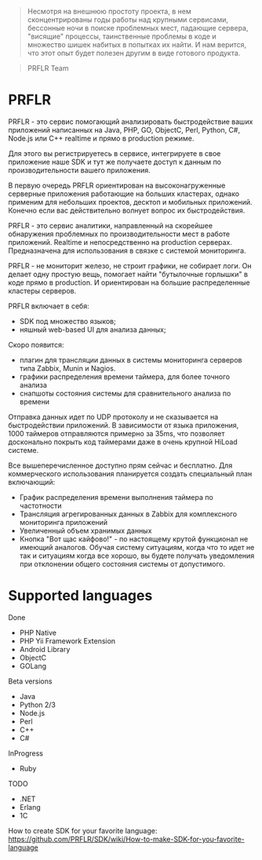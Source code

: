 > Несмотря на внешнюю простоту проекта, в нем сконцентрированы годы работы над крупными сервисами, бессонные ночи в поиске проблемных мест, падающие сервера, "висящие" процессы, таинственные проблемы в коде и множество шишек набитых в попытках их найти. И нам верится, что этот опыт будет полезен другим в виде готового продукта.

> PRFLR Team

PRFLR
=====

PRFLR - это сервис помогающий анализировать быстродействие ваших приложений написанных на Java, PHP, GO, ObjectC, Perl, Python, C#, Node.js или C++  realtime и прямо в production режиме. 

Для этого вы регистрируетесь в сервисе, интегрируете в свое приложение наше SDK и тут же получаете доступ к данным по производительности вашего приложения. 

В первую очередь PRFLR ориентирован на высоконагруженные серверные приложения работающие на больших кластерах, однако применим для небольших проектов, десктоп и мобильных приложений. Конечно если вас действительно волнует вопрос их быстродействия.

PRFLR - это сервис аналитики, направленный на скорейшее обнаружения проблемных по производительности мест в работе приложений.  Realtime и непосредственно на production серверах. Предназначена для использования в связке с системой мониторинга. 

PRFLR - не мониторит железо, не строит графики, не собирает логи.  Он делает одну простую вещь, помогает найти "бутылочные горлышки" в коде прямо в production. И ориентирован на большие распределенные кластеры серверов.

PRFLR включает в себя:
*  SDK под множество языков;
*  няшный web-based UI для анализа данных;
  
Скоро появится:
*  плагин для трансляции данных в системы мониторинга серверов типа Zabbix, Munin и Nagios.
*  графики распределения времени таймера, для более точного анализа
*  снапшоты состояния системы для сравнительного анализа по времени

Отправка данных идет по UDP протоколу и не сказывается на быстродействии  приложений.  В зависимости от языка приложения, 1000 таймеров отправляются примерно за 35ms,  что позволяет досконально покрыть код таймерами даже в очень крупной HiLoad системе.    

 
Все вышеперечисленное доступно прям сейчас и бесплатно. Для коммерческого использования планируется создать специальный план включающий:
* График распределения времени выполнения таймера по частотности
* Трансляция агрегированных данных в Zabbix для комплексного мониторинга приложений
* Увеличенный объем хранимых данных
* Кнопка "Вот щас кайфово!"  - по настоящему крутой функционал не имеющий аналогов. Обучая систему ситуациям,  когда что то идет не так и ситуациям когда все хорошо,  вы будете получать уведомления при отклонении общего состояния системы от допустимого.



Supported languages
=====

Done
* PHP Native
* PHP Yii Framework Extension
* Android Library
* ObjectC
* GOLang

Beta versions
* Java
* Python 2/3
* Node.js
* Perl
* С++
* C#

InProgress
* Ruby

TODO
* .NET
* Erlang
* 1С

How to create SDK for your favorite language: https://github.com/PRFLR/SDK/wiki/How-to-make-SDK-for-you-favorite-language
